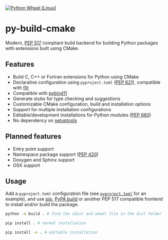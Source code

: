 [![Python Wheel (Linux)](https://github.com/tttapa/py-build-cmake/actions/workflows/wheel.yml/badge.svg)](https://github.com/tttapa/py-build-cmake/actions/workflows/wheel.yml)

# py-build-cmake

Modern, [PEP 517](https://www.python.org/dev/peps/pep-0517/) compliant build
backend for building Python packages with extensions built using CMake.

## Features

 - Build C, C++ or Fortran extensions for Python using CMake
 - Declarative configuration using `pyproject.toml` ([PEP 621](https://www.python.org/dev/peps/pep-0621/)), compatible with
   [flit](https://github.com/pypa/flit)
 - Compatible with [pybind11](https://github.com/pybind/pybind11)
 - Generate stubs for type checking and suggestions
 - Customizable CMake configuration, build and installation options
 - Support for multiple installation configurations
 - Editable/development installations for Python modules ([PEP 660](https://www.python.org/dev/peps/pep-0660/))
 - No dependency on [setuptools](https://github.com/pypa/setuptools)

## Planned features

 - Entry point support
 - Namespace package support ([PEP 420](https://www.python.org/dev/peps/pep-0420/))
 - Doxygen and Sphinx support
 - OSX support

## Usage

Add a `pyproject.toml` configuration file
(see [`pyproject.toml`](pyproject.toml) for an example), and use
[pip](https://github.com/pypa/pip), [PyPA build](https://github.com/pypa/build)
or another PEP 517 compatible frontend to install and/or build the package.

```sh
python -m build . # find the sdist and wheel file in the dist folder
```

```sh
pip install . # normal installation
```
```sh
pip install -e . # editable installation
```
